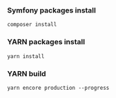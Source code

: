 ### Symfony packages install

```
composer install
```

### YARN packages install

```
yarn install
```

### YARN build

```
yarn encore production --progress
```

